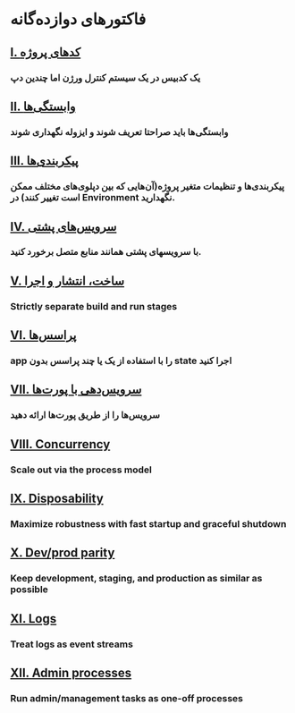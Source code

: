 فاکتور‌های دوازده‌گانه
==================

## [I. کد‌های پروژه](./codebase)
### یک کدبیس در یک سیستم کنترل ورژن اما چندین دپ

## [II. وابستگی‌ها ](./dependencies)
### وابستگی‌ها باید صراحتا تعریف شوند و ایزوله نگهداری شوند

## [III. پیکربندی‌ها](./config)
### پیکربندی‌ها و تنظیمات متغیر پروژه(آن‌هایی که بین دپلوی‌های مختلف ممکن است تغییر کنند) در Environment نگهدارید.

## [IV. سرویس‌های پشتی](./backing-services)
### با سرویسهای پشتی همانند منابع متصل برخورد کنید.

## [V. ساخت، انتشار و اجرا](./build-release-run)
### Strictly separate build and run stages

## [VI. پراسس‌ها](./processes)
### app را با استفاده از یک یا چند پراسس بدون state اجرا کنید

## [VII. سرویس‌دهی با پورت‌ها](./port-binding)
### سرویس‌ها را از طریق پورت‌ها ارائه دهید

## [VIII. Concurrency](./concurrency)
### Scale out via the process model

## [IX. Disposability](./disposability)
### Maximize robustness with fast startup and graceful shutdown

## [X. Dev/prod parity](./dev-prod-parity)
### Keep development, staging, and production as similar as possible

## [XI. Logs](./logs)
### Treat logs as event streams

## [XII. Admin processes](./admin-processes)
### Run admin/management tasks as one-off processes
